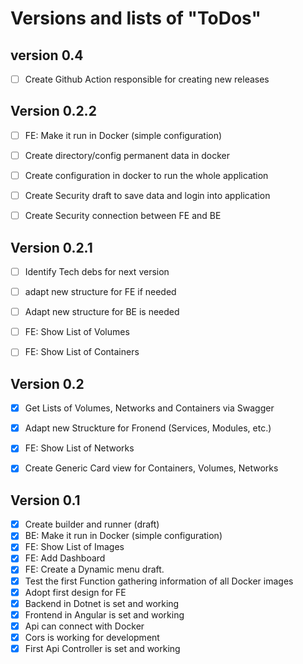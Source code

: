 # Versions and lists of "ToDos" 

## version 0.4
- [ ] Create Github Action responsible for creating new releases

## Version 0.2.2 

- [ ] FE: Make it run in Docker (simple configuration)
- [ ] Create directory/config permanent data in docker
- [ ] Create configuration in docker to run the whole application
- [ ] Create Security draft to save data and login into application
- [ ] Create Security connection between FE and BE


## Version 0.2.1

- [ ] Identify Tech debs for next version
- [ ] adapt new structure for FE if needed
- [ ] Adapt new structure for BE is needed
- [ ] FE: Show List of Volumes
- [ ] FE: Show List of Containers


## Version 0.2
- [x] Get Lists of Volumes, Networks and Containers via Swagger
- [X] Adapt new Struckture for Fronend (Services, Modules, etc.)
- [x] FE: Show List of Networks
- [x] Create Generic Card view for Containers, Volumes, Networks


## Version 0.1
- [x] Create builder and runner (draft)
- [x] BE: Make it run in Docker (simple configuration)
- [x] FE: Show List of Images
- [x] FE: Add Dashboard
- [x] FE: Create a Dynamic menu draft.
- [x] Test the first Function gathering information of all Docker images
- [x] Adopt first design for FE
- [x] Backend in Dotnet is set and working
- [x] Frontend in Angular is set and working
- [x] Api can connect with Docker
- [x] Cors is working for development
- [x] First Api Controller is set and working

